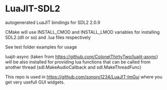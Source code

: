 # LuaJIT-SDL2
autogenerated LuaJIT bindings for SDL2 2.0.9

CMake will use INSTALL_CMOD and INSTALL_LMOD variables for installing SDL2.(dll or so) and .lua files respectively

See test folder examples for usage

luajit-async (taken from https://github.com/ColonelThirtyTwo/luajit-async) will be also installed for providing lua functions that can be called from another thread (sdl.MakeAudioCallback and sdl.MakeThreadFunc)

This repo is used in https://github.com/sonoro1234/LuaJIT-ImGui where you get very usefull GUI widgets.
